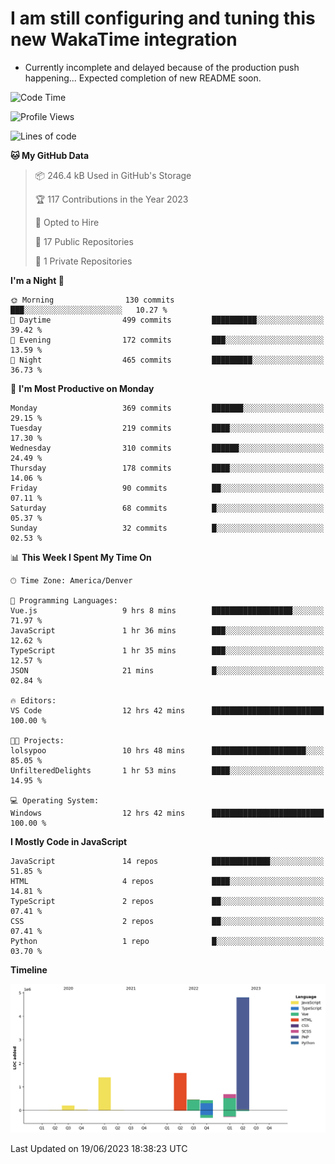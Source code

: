 # I am still configuring and tuning this new WakaTime integration
- Currently incomplete and delayed because of the production push happening... Expected completion of new README soon.
<!--START_SECTION:waka-->
![Code Time](http://img.shields.io/badge/Code%20Time-90%20hrs%2051%20mins-blue)

![Profile Views](http://img.shields.io/badge/Profile%20Views-35-blue)

![Lines of code](https://img.shields.io/badge/From%20Hello%20World%20I%27ve%20Written-9.6%20million%20lines%20of%20code-blue)

**🐱 My GitHub Data** 

> 📦 246.4 kB Used in GitHub's Storage 
 > 
> 🏆 117 Contributions in the Year 2023
 > 
> 💼 Opted to Hire
 > 
> 📜 17 Public Repositories 
 > 
> 🔑 1 Private Repositories 
 > 
**I'm a Night 🦉** 

```text
🌞 Morning                130 commits         ███░░░░░░░░░░░░░░░░░░░░░░   10.27 % 
🌆 Daytime                499 commits         ██████████░░░░░░░░░░░░░░░   39.42 % 
🌃 Evening                172 commits         ███░░░░░░░░░░░░░░░░░░░░░░   13.59 % 
🌙 Night                  465 commits         █████████░░░░░░░░░░░░░░░░   36.73 % 
```
📅 **I'm Most Productive on Monday** 

```text
Monday                   369 commits         ███████░░░░░░░░░░░░░░░░░░   29.15 % 
Tuesday                  219 commits         ████░░░░░░░░░░░░░░░░░░░░░   17.30 % 
Wednesday                310 commits         ██████░░░░░░░░░░░░░░░░░░░   24.49 % 
Thursday                 178 commits         ████░░░░░░░░░░░░░░░░░░░░░   14.06 % 
Friday                   90 commits          ██░░░░░░░░░░░░░░░░░░░░░░░   07.11 % 
Saturday                 68 commits          █░░░░░░░░░░░░░░░░░░░░░░░░   05.37 % 
Sunday                   32 commits          █░░░░░░░░░░░░░░░░░░░░░░░░   02.53 % 
```


📊 **This Week I Spent My Time On** 

```text
🕑︎ Time Zone: America/Denver

💬 Programming Languages: 
Vue.js                   9 hrs 8 mins        ██████████████████░░░░░░░   71.97 % 
JavaScript               1 hr 36 mins        ███░░░░░░░░░░░░░░░░░░░░░░   12.62 % 
TypeScript               1 hr 35 mins        ███░░░░░░░░░░░░░░░░░░░░░░   12.57 % 
JSON                     21 mins             █░░░░░░░░░░░░░░░░░░░░░░░░   02.84 % 

🔥 Editors: 
VS Code                  12 hrs 42 mins      █████████████████████████   100.00 % 

🐱‍💻 Projects: 
lolsypoo                 10 hrs 48 mins      █████████████████████░░░░   85.05 % 
UnfilteredDelights       1 hr 53 mins        ████░░░░░░░░░░░░░░░░░░░░░   14.95 % 

💻 Operating System: 
Windows                  12 hrs 42 mins      █████████████████████████   100.00 % 
```

**I Mostly Code in JavaScript** 

```text
JavaScript               14 repos            █████████████░░░░░░░░░░░░   51.85 % 
HTML                     4 repos             ████░░░░░░░░░░░░░░░░░░░░░   14.81 % 
TypeScript               2 repos             ██░░░░░░░░░░░░░░░░░░░░░░░   07.41 % 
CSS                      2 repos             ██░░░░░░░░░░░░░░░░░░░░░░░   07.41 % 
Python                   1 repo              █░░░░░░░░░░░░░░░░░░░░░░░░   03.70 % 
```



**Timeline**

![Lines of Code chart](https://raw.githubusercontent.com/certifiedbice/certifiedbice/main/assets/bar_graph.png)


 Last Updated on 19/06/2023 18:38:23 UTC
<!--END_SECTION:waka-->
